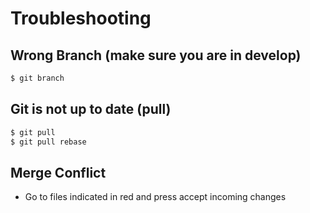 # Troubleshooting

## Wrong Branch \(make sure you are in develop\)

```bash
$ git branch
```

## Git is not up to date \(pull\)

```bash
$ git pull
$ git pull rebase
```

## Merge Conflict

* Go to files indicated in red and press accept incoming changes

